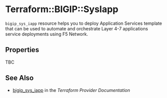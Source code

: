 # Terraform::BIGIP::SysIapp

`bigip_sys_iapp` resource helps you to deploy Application Services template that can be used to automate and orchestrate Layer 4-7 applications service deployments using F5 Network.

## Properties

TBC

## See Also

* [bigip_sys_iapp](https://www.terraform.io/docs/providers/bigip/r/sys_iapp.html) in the _Terraform Provider Documentation_
